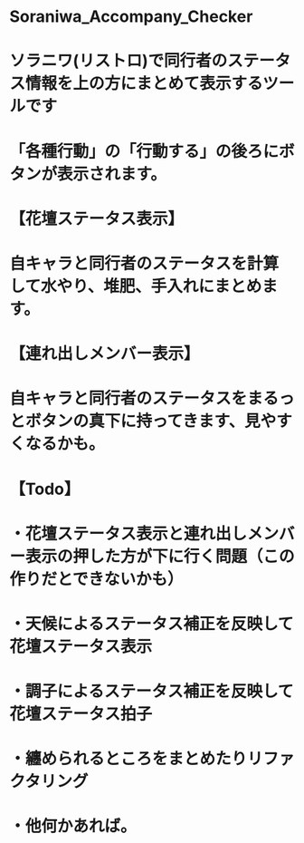 # Soraniwa_Accompany_Checker
# ソラニワ(リストロ)で同行者のステータス情報を上の方にまとめて表示するツールです
# 「各種行動」の「行動する」の後ろにボタンが表示されます。
# 
# 【花壇ステータス表示】
# 自キャラと同行者のステータスを計算して水やり、堆肥、手入れにまとめます。
#
# 【連れ出しメンバー表示】
# 自キャラと同行者のステータスをまるっとボタンの真下に持ってきます、見やすくなるかも。
#
# 【Todo】
# ・花壇ステータス表示と連れ出しメンバー表示の押した方が下に行く問題（この作りだとできないかも）
# ・天候によるステータス補正を反映して花壇ステータス表示
# ・調子によるステータス補正を反映して花壇ステータス拍子
# ・纏められるところをまとめたりリファクタリング
# ・他何かあれば。